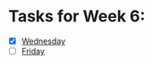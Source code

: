 # Tasks for Week 6:

- [x] [Wednesday](https://github.com/HackBulgaria/Programming101-Java/tree/master/week06/1.Wednesday)
- [ ] [Friday](https://github.com/HackBulgaria/Programming101-Java/tree/master/week06/2.Friday)
